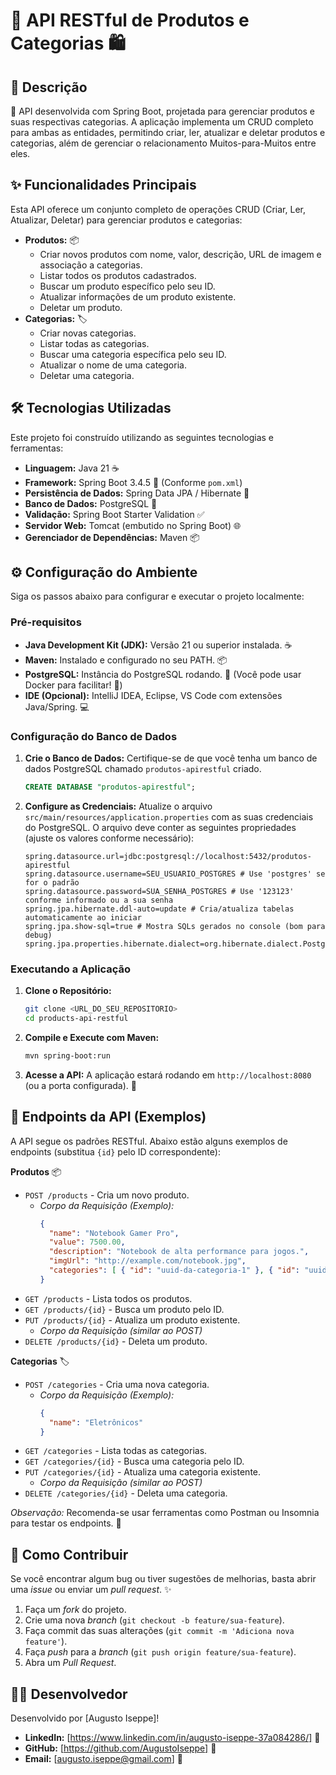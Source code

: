 # 🚀 API RESTful de Produtos e Categorias 🛍️

## 📝 Descrição

🎉 API desenvolvida com Spring Boot, projetada para gerenciar produtos e suas respectivas categorias. A aplicação implementa um CRUD completo para ambas as entidades, permitindo criar, ler, atualizar e deletar produtos e categorias, além de gerenciar o relacionamento Muitos-para-Muitos entre eles.

## ✨ Funcionalidades Principais

Esta API oferece um conjunto completo de operações CRUD (Criar, Ler, Atualizar, Deletar) para gerenciar produtos e categorias:

*   **Produtos:** 📦
    *   Criar novos produtos com nome, valor, descrição, URL de imagem e associação a categorias.
    *   Listar todos os produtos cadastrados.
    *   Buscar um produto específico pelo seu ID.
    *   Atualizar informações de um produto existente.
    *   Deletar um produto.
*   **Categorias:** 🏷️
    *   Criar novas categorias.
    *   Listar todas as categorias.
    *   Buscar uma categoria específica pelo seu ID.
    *   Atualizar o nome de uma categoria.
    *   Deletar uma categoria.

## 🛠️ Tecnologias Utilizadas

Este projeto foi construído utilizando as seguintes tecnologias e ferramentas:

*   **Linguagem:** Java 21 ☕
*   **Framework:** Spring Boot 3.4.5 🌱 (Conforme `pom.xml`)
*   **Persistência de Dados:** Spring Data JPA / Hibernate 💾
*   **Banco de Dados:** PostgreSQL 🐘
*   **Validação:** Spring Boot Starter Validation ✅
*   **Servidor Web:** Tomcat (embutido no Spring Boot) 🌐
*   **Gerenciador de Dependências:** Maven 📦

## ⚙️ Configuração do Ambiente

Siga os passos abaixo para configurar e executar o projeto localmente:

### Pré-requisitos

*   **Java Development Kit (JDK):** Versão 21 ou superior instalada. ☕
*   **Maven:** Instalado e configurado no seu PATH. 📦
*   **PostgreSQL:** Instância do PostgreSQL rodando. 🐘 (Você pode usar Docker para facilitar! 🐳)
*   **IDE (Opcional):** IntelliJ IDEA, Eclipse, VS Code com extensões Java/Spring. 💻

### Configuração do Banco de Dados

1.  **Crie o Banco de Dados:** Certifique-se de que você tenha um banco de dados PostgreSQL chamado `produtos-apirestful` criado.
    ```sql
    CREATE DATABASE "produtos-apirestful";
    ```
2.  **Configure as Credenciais:** Atualize o arquivo `src/main/resources/application.properties` com as suas credenciais do PostgreSQL. O arquivo deve conter as seguintes propriedades (ajuste os valores conforme necessário):
    ```properties
    spring.datasource.url=jdbc:postgresql://localhost:5432/produtos-apirestful
    spring.datasource.username=SEU_USUARIO_POSTGRES # Use 'postgres' se for o padrão
    spring.datasource.password=SUA_SENHA_POSTGRES # Use '123123' conforme informado ou a sua senha
    spring.jpa.hibernate.ddl-auto=update # Cria/atualiza tabelas automaticamente ao iniciar
    spring.jpa.show-sql=true # Mostra SQLs gerados no console (bom para debug)
    spring.jpa.properties.hibernate.dialect=org.hibernate.dialect.PostgreSQLDialect
    ```

### Executando a Aplicação

1.  **Clone o Repositório:**
    ```bash
    git clone <URL_DO_SEU_REPOSITORIO>
    cd products-api-restful
    ```
2.  **Compile e Execute com Maven:**
    ```bash
    mvn spring-boot:run
    ```
3.  **Acesse a API:** A aplicação estará rodando em `http://localhost:8080` (ou a porta configurada). 🚀

## 📄 Endpoints da API (Exemplos)

A API segue os padrões RESTful. Abaixo estão alguns exemplos de endpoints (substitua `{id}` pelo ID correspondente):

**Produtos** 📦

*   `POST /products` - Cria um novo produto.
    *   *Corpo da Requisição (Exemplo):*
        ```json
        {
          "name": "Notebook Gamer Pro",
          "value": 7500.00,
          "description": "Notebook de alta performance para jogos.",
          "imgUrl": "http://example.com/notebook.jpg",
          "categories": [ { "id": "uuid-da-categoria-1" }, { "id": "uuid-da-categoria-2" } ]
        }
        ```
*   `GET /products` - Lista todos os produtos.
*   `GET /products/{id}` - Busca um produto pelo ID.
*   `PUT /products/{id}` - Atualiza um produto existente.
    *   *Corpo da Requisição (similar ao POST)*
*   `DELETE /products/{id}` - Deleta um produto.

**Categorias** 🏷️

*   `POST /categories` - Cria uma nova categoria.
    *   *Corpo da Requisição (Exemplo):*
        ```json
        {
          "name": "Eletrônicos"
        }
        ```
*   `GET /categories` - Lista todas as categorias.
*   `GET /categories/{id}` - Busca uma categoria pelo ID.
*   `PUT /categories/{id}` - Atualiza uma categoria existente.
    *   *Corpo da Requisição (similar ao POST)*
*   `DELETE /categories/{id}` - Deleta uma categoria.

*Observação:* Recomenda-se usar ferramentas como Postman ou Insomnia para testar os endpoints. 🔧

## 🤝 Como Contribuir

Se você encontrar algum bug ou tiver sugestões de melhorias, basta abrir uma *issue* ou enviar um *pull request*. ✨

1.  Faça um *fork* do projeto.
2.  Crie uma nova *branch* (`git checkout -b feature/sua-feature`).
3.  Faça commit das suas alterações (`git commit -m 'Adiciona nova feature'`).
4.  Faça *push* para a *branch* (`git push origin feature/sua-feature`).
5.  Abra um *Pull Request*.

## 👨‍💻 Desenvolvedor

Desenvolvido por [Augusto Iseppe]!

*   **LinkedIn:** [https://www.linkedin.com/in/augusto-iseppe-37a084286/] 🔗
*   **GitHub:** [https://github.com/AugustoIseppe] 🐙
*   **Email:** [augusto.iseppe@gmail.com] 📧



